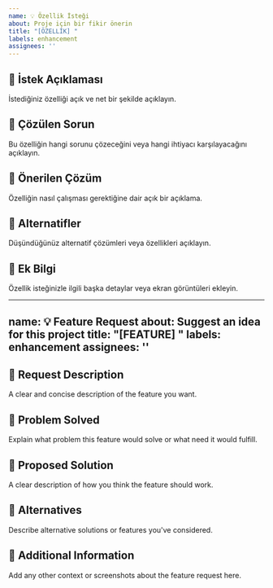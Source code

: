 ```yaml
---
name: 💡 Özellik İsteği
about: Proje için bir fikir önerin
title: "[ÖZELLİK] "
labels: enhancement
assignees: ''
---
```


## 🌟 İstek Açıklaması
İstediğiniz özelliği açık ve net bir şekilde açıklayın.

## 🎯 Çözülen Sorun
Bu özelliğin hangi sorunu çözeceğini veya hangi ihtiyacı karşılayacağını açıklayın.

## 🧩 Önerilen Çözüm
Özelliğin nasıl çalışması gerektiğine dair açık bir açıklama.

## 🔄 Alternatifler
Düşündüğünüz alternatif çözümleri veya özellikleri açıklayın.

## 📝 Ek Bilgi
Özellik isteğinizle ilgili başka detaylar veya ekran görüntüleri ekleyin.

---
name: 💡 Feature Request
about: Suggest an idea for this project
title: "[FEATURE] "
labels: enhancement
assignees: ''
---

## 🌟 Request Description
A clear and concise description of the feature you want.

## 🎯 Problem Solved
Explain what problem this feature would solve or what need it would fulfill.

## 🧩 Proposed Solution
A clear description of how you think the feature should work.

## 🔄 Alternatives
Describe alternative solutions or features you've considered.

## 📝 Additional Information
Add any other context or screenshots about the feature request here. 